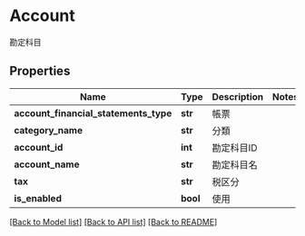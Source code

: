 # Account

勘定科目
## Properties
Name | Type | Description | Notes
------------ | ------------- | ------------- | -------------
**account_financial_statements_type** | **str** | 帳票 | 
**category_name** | **str** | 分類 | 
**account_id** | **int** | 勘定科目ID | 
**account_name** | **str** | 勘定科目名 | 
**tax** | **str** | 税区分 | 
**is_enabled** | **bool** | 使用 | 

[[Back to Model list]](../README.md#documentation-for-models) [[Back to API list]](../README.md#documentation-for-api-endpoints) [[Back to README]](../README.md)


